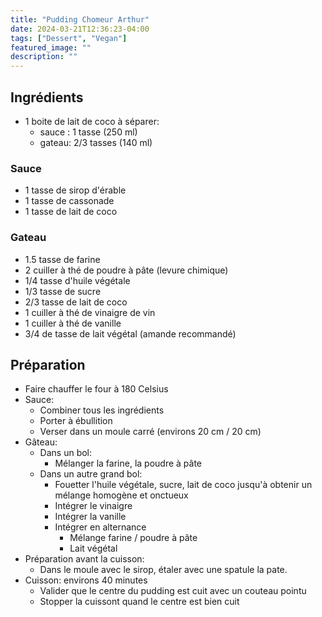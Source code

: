 ```yaml
---
title: "Pudding Chomeur Arthur"
date: 2024-03-21T12:36:23-04:00
tags: ["Dessert", "Vegan"]
featured_image: ""
description: ""
---
```


## Ingrédients

- 1 boite de lait de coco à séparer:
  - sauce : 1 tasse (250 ml)
  - gateau: 2/3 tasses (140 ml)

### Sauce

- 1 tasse de sirop d'érable
- 1 tasse de cassonade
- 1 tasse de lait de coco

### Gateau

- 1.5 tasse de farine
- 2 cuiller à thé de poudre à pâte (levure chimique)
- 1/4 tasse d'huile végétale 
- 1/3 tasse de sucre 
- 2/3 tasse de lait de coco
- 1 cuiller à thé de vinaigre de vin
- 1 cuiller à thé de vanille
- 3/4 de tasse de lait végétal (amande recommandé)

## Préparation

- Faire chauffer le four à 180 Celsius
- Sauce:
  - Combiner tous les ingrédients
  - Porter à ébullition
  - Verser dans un moule carré (environs 20 cm / 20 cm)
- Gâteau:
  - Dans un bol:
    - Mélanger la farine, la poudre à pâte 
  - Dans un autre grand bol:
    - Fouetter l'huile végétale, sucre, lait de coco jusqu'à obtenir un mélange homogène et onctueux
    - Intégrer le vinaigre
    - Intégrer la vanille
    - Intégrer en alternance
      - Mélange farine / poudre à pâte
      - Lait végétal 
- Préparation avant la cuisson:
   - Dans le moule avec le sirop, étaler avec une spatule la pate.
- Cuisson: environs 40 minutes
  - Valider que le centre du pudding est cuit avec un couteau pointu
  - Stopper la cuissont quand le centre est bien cuit 
      



